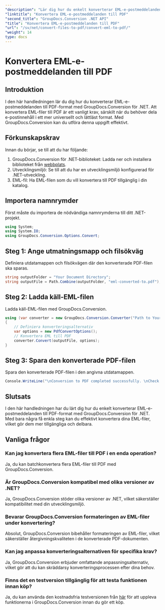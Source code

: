 ```yaml
---
"description": "Lär dig hur du enkelt konverterar EML-e-postmeddelanden till PDF med GroupDocs.Conversion för .NET."
"linktitle": "Konvertera EML-e-postmeddelanden till PDF"
"second_title": "GroupDocs.Conversion .NET API"
"title": "Konvertera EML-e-postmeddelanden till PDF"
"url": "/sv/net/convert-files-to-pdf/convert-eml-to-pdf/"
"weight": 14
type: docs
---
```

# Konvertera EML-e-postmeddelanden till PDF

## Introduktion
I den här handledningen lär du dig hur du konverterar EML-e-postmeddelanden till PDF-format med GroupDocs.Conversion för .NET. Att konvertera EML-filer till PDF är ett vanligt krav, särskilt när du behöver dela e-postinnehåll i ett mer universellt och lättläst format. Med GroupDocs.Conversion kan du utföra denna uppgift effektivt.
## Förkunskapskrav
Innan du börjar, se till att du har följande:
1. GroupDocs.Conversion för .NET-biblioteket: Ladda ner och installera biblioteket från [webbplats](https://releases.groupdocs.com/conversion/net/).
2. Utvecklingsmiljö: Se till att du har en utvecklingsmiljö konfigurerad för .NET-utveckling.
3. EML-fil: Ha EML-filen som du vill konvertera till PDF tillgänglig i din katalog.

## Importera namnrymder
Först måste du importera de nödvändiga namnrymderna till ditt .NET-projekt. 
```csharp
using System;
using System.IO;
using GroupDocs.Conversion.Options.Convert;
```
## Steg 1: Ange utmatningsmapp och filsökväg
Definiera utdatamappen och filsökvägen där den konverterade PDF-filen ska sparas.
```csharp
string outputFolder = "Your Document Directory";
string outputFile = Path.Combine(outputFolder, "eml-converted-to.pdf");
```
## Steg 2: Ladda käll-EML-filen
Ladda käll-EML-filen med GroupDocs.Conversion.
```csharp
using (var converter = new GroupDocs.Conversion.Converter("Path to Your EML File"))
{
    // Definiera konverteringsalternativ
    var options = new PdfConvertOptions();
    // Konvertera EML till PDF
    converter.Convert(outputFile, options);
}
```
## Steg 3: Spara den konverterade PDF-filen
Spara den konverterade PDF-filen i den angivna utdatamappen.
```csharp
Console.WriteLine("\nConversion to PDF completed successfully. \nCheck output in {0}", outputFolder);
```

## Slutsats
I den här handledningen har du lärt dig hur du enkelt konverterar EML-e-postmeddelanden till PDF-format med GroupDocs.Conversion för .NET. Med bara några få enkla steg kan du effektivt konvertera dina EML-filer, vilket gör dem mer tillgängliga och delbara.
## Vanliga frågor
### Kan jag konvertera flera EML-filer till PDF i en enda operation?
Ja, du kan batchkonvertera flera EML-filer till PDF med GroupDocs.Conversion.
### Är GroupDocs.Conversion kompatibel med olika versioner av .NET?
Ja, GroupDocs.Conversion stöder olika versioner av .NET, vilket säkerställer kompatibilitet med din utvecklingsmiljö.
### Bevarar GroupDocs.Conversion formateringen av EML-filer under konvertering?
Absolut, GroupDocs.Conversion bibehåller formateringen av EML-filer, vilket säkerställer återgivningskvaliteten i de konverterade PDF-dokumenten.
### Kan jag anpassa konverteringsalternativen för specifika krav?
Ja, GroupDocs.Conversion erbjuder omfattande anpassningsalternativ, vilket gör att du kan skräddarsy konverteringsprocessen efter dina behov.
### Finns det en testversion tillgänglig för att testa funktionen innan köp?
Ja, du kan använda den kostnadsfria testversionen från [här](https://releases.groupdocs.com/) för att uppleva funktionerna i GroupDocs.Conversion innan du gör ett köp.